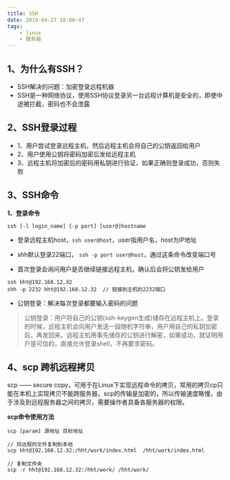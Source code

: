 ```yaml
---
title: SSH
date: 2019-04-27 18:00:47
tags:
    - linux
    - 服务器
---
```


## 1、为什么有SSH？

- SSH解决的问题：加密登录远程机器
- SSH是一种网络协议，使用SSH协议登录另一台远程计算机是安全的，即使中途被拦截，密码也不会泄露

<!-- more -->

## 2、SSH登录过程
- 1、用户尝试登录远程主机，然后远程主机会将自己的公钥返回给用户
- 2、用户使用公钥将密码加密后发给远程主机
- 3、远程主机将加密后的密码用私钥进行验证，如果正确则登录成功，否则失败

## 3、SSH命令

**1、登录命令**
 
```
ssh [-l login_name] [-p port] [user@]hostname 
```
* 登录远程主机host，`ssh user@host`，user指用户名，host为IP地址

* shh默认登录22端口， `ssh -p port user@host`，通过这条命令改变端口号

* 首次登录会询问用户是否继续链接远程主机，确认后会将公钥发给用户

```
ssh hht@192.168.12.32
shh -p 2232 hht@192.168.12.32  // 链接到主机的2232端口
```

* 公钥登录：解决每次登录都要输入密码的问题

> 公钥登录：用户将自己的公钥(ssh-keygen生成)储存在远程主机上。登录的时候，远程主机会向用户发送一段随机字符串，用户用自己的私钥加密后，再发回来。远程主机用事先储存的公钥进行解密，如果成功，就证明用户是可信的，直接允许登录shell，不再要求密码。


## 4、scp 跨机远程拷贝
scp —— secure copy，可用于在Linux下实现远程命令的拷贝，常用的拷贝cp只能在本机上实现拷贝不能跨服务器，scp的传输是加密的，所以传输速度略慢，由于涉及到远程服务器之间的拷贝，需要操作者具备各服务器的权限。

**scp命令使用方法**

```
scp [param] 源地址 目标地址

// 将远程的文件复制到本地
scp hht@192.168.12.32:/hht/work/index.html  /hht/work/index.html

// 复制文件夹
scp -r hht@192.168.12.32:/hht/work/ /hht/work/
```